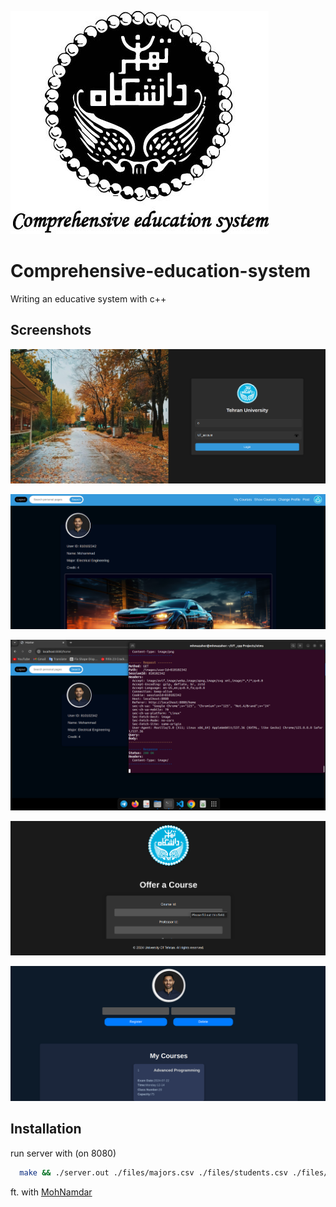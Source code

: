 ![Logo](https://github.com/MiladMazaheri83/Comprehensive-education-system/blob/main/readme/logo.jpg)


# Comprehensive-education-system

Writing an educative system with c++


## Screenshots

![login page](https://github.com/MiladMazaheri83/Comprehensive-education-system/blob/main/readme/login_page.png?raw=true)

![home page](https://github.com/MiladMazaheri83/Comprehensive-education-system/blob/main/readme/home_page.png?raw=true)

![requests](https://github.com/MiladMazaheri83/Comprehensive-education-system/blob/main/readme/requests.png?raw=true)

![course offer](https://github.com/MiladMazaheri83/Comprehensive-education-system/blob/main/readme/course_offeering_page.png?raw=true)

![user courses](https://github.com/MiladMazaheri83/Comprehensive-education-system/blob/main/readme/my_courses_page.png?raw=true)

## Installation

run server with (on 8080)

```bash
  make && ./server.out ./files/majors.csv ./files/students.csv ./files/courses.csv ./files/professors.csv
```


<p>ft. with <a href="https://github.com/MohNamdar">MohNamdar</a></p>
